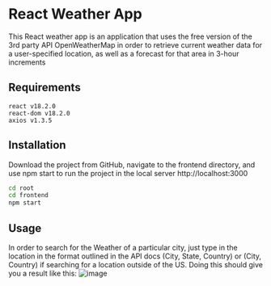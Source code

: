 # React Weather App

This React weather app is an application that uses the free version of the 3rd party API OpenWeatherMap in order to retrieve current weather data for a user-specified location, as well as a forecast for that area in 3-hour increments

## Requirements

```
react v18.2.0
react-dom v18.2.0
axios v1.3.5
```

## Installation

Download the project from GitHub, navigate to the frontend directory, and use npm start to run the project in the local server http://localhost:3000

```bash
cd root
cd frontend
npm start
```

## Usage
In order to search for the Weather of a particular city, just type in the location in the format outlined in the API docs (City, State, Country) or (City, Country) if searching for a location outside of the US. Doing this should give you a result like this:
![image](https://github.com/tdmabry/react-weather-app/assets/69427701/27ce395b-8515-46d5-adf4-3f14b424352f)
